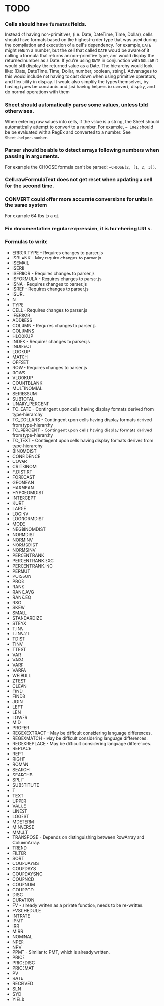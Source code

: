 # TODO


### Cells should have `formatAs` fields.
Instead of having non-primitives, (i.e. Date, DateTime, Time, Dollar), cells should have formats based on the highest-order type that was used during the compilation and execution of a cell's dependency. For example, `DATE` might return a number, but the cell that called `DATE` would be aware of it calling a formula that returns an non-primitive type, and would display the returned number as a Date. If you're using `DATE` in conjunction with `DOLLAR` it would still display the returned value as a Date. The hierarchy would look like: [Date, DateTime, Time, Dollar, number, boolean, string]. Advantages to this would include not having to cast down when using primitive operators, and flexibility in display. It would also simplify the types themselves, by having types be constants and just having helpers to convert, display, and do normal operations with them.


### Sheet should automatically parse some values, unless told otherwises.
When entering raw values into cells, if the value is a string, the Sheet should automatically attempt to convert to a number. For example, `= 10e2` should be be evaluated with a RegEx and converted to a number. See `Sheet.helper.number`.


### Parser should be able to detect arrays following numbers when passing in arguments.
For example the CHOOSE formula can't be parsed: `=CHOOSE(2, [1, 2, 3])`.


### Cell.rawFormulaText does not get reset when updating a cell for the second time.


### CONVERT could offer more accurate conversions for units in the same system
For example 64 tbs to a qt.


### Fix documentation regular expression, it is butchering URLs.


### Formulas to write

* ERROR.TYPE - Requires changes to parser.js
* ISBLANK - May require changes to parser.js
* ISEMAIL
* ISERR
* ISERROR - Requires changes to parser.js
* ISFORMULA - Requires changes to parser.js
* ISNA - Requires changes to parser.js
* ISREF - Requires changes to parser.js
* ISURL
* N
* TYPE
* CELL - Requires changes to parser.js
* IFERROR
* ADDRESS
* COLUMN - Requires changes to parser.js
* COLUMNS
* HLOOKUP
* INDEX - Requires changes to parser.js
* INDIRECT
* LOOKUP
* MATCH
* OFFSET
* ROW - Requires changes to parser.js
* ROWS
* VLOOKUP
* COUNTBLANK
* MULTINOMIAL
* SERIESSUM
* SUBTOTAL
* UNARY_PERCENT
* TO_DATE - Contingent upon cells having display formats derived from type-hierarchy
* TO_DOLLARS - Contingent upon cells having display formats derived from type-hierarchy
* TO_PERCENT - Contingent upon cells having display formats derived from type-hierarchy
* TO_TEXT - Contingent upon cells having display formats derived from type-hierarchy
* BINOMDIST
* CONFIDENCE
* COVAR
* CRITBINOM
* F.DIST.RT
* FORECAST
* GEOMEAN
* HARMEAN
* HYPGEOMDIST
* INTERCEPT
* KURT
* LARGE
* LOGINV
* LOGNORMDIST
* MODE
* NEGBINOMDIST
* NORMDIST
* NORMINV
* NORMSDIST
* NORMSINV
* PERCENTRANK
* PERCENTRANK.EXC
* PERCENTRANK.INC
* PERMUT
* POISSON
* PROB
* RANK
* RANK.AVG
* RANK.EQ
* RSQ
* SKEW
* SMALL
* STANDARDIZE
* STEYX
* T.INV
* T.INV.2T
* TDIST
* TINV
* TTEST
* VAR
* VARA
* VARP
* VARPA
* WEIBULL
* ZTEST
* CLEAN
* FIND
* FINDB
* JOIN
* LEFT
* LEN
* LOWER
* MID
* PROPER
* REGEXEXTRACT - May be difficult considering language differences.
* REGEXMATCH - May be difficult considering language differences.
* REGEXREPLACE - May be difficult considering language differences.
* REPLACE
* REPT
* RIGHT
* ROMAN
* SEARCH
* SEARCHB
* SPLIT
* SUBSTITUTE
* T
* TEXT
* UPPER
* VALUE
* LINEST
* LOGEST
* MDETERM
* MINVERSE
* MMULT
* TRANSPOSE - Depends on distinguishing between RowArray and ColumnArray.
* TREND
* FILTER
* SORT
* COUPDAYBS
* COUPDAYS
* COUPDAYSNC
* COUPNCD
* COUPNUM
* COUPPCD
* DISC
* DURATION
* FV - already written as a private function, needs to be re-written.
* FVSCHEDULE
* INTRATE
* IPMT
* IRR
* MIRR
* NOMINAL
* NPER
* NPV
* PPMT - Similar to PMT, which is already written.
* PRICE
* PRICEDISC
* PRICEMAT
* PV
* RATE
* RECEIVED
* SLN
* SYD
* YIELD
